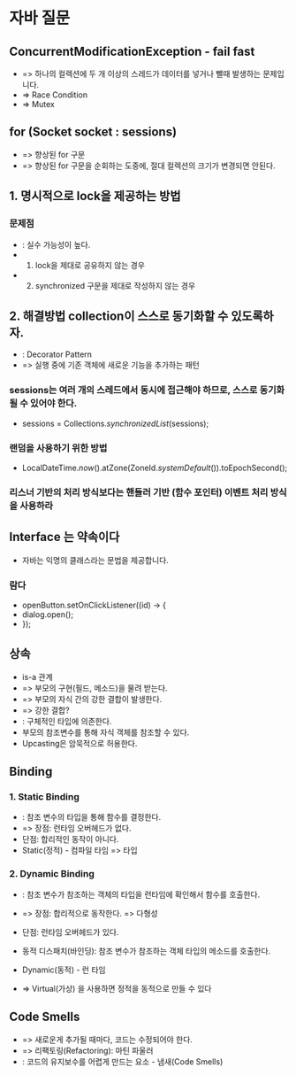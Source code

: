 # 자바 질문
## ConcurrentModificationException - fail fast
* => 하나의 컬렉션에 두 개 이상의 스레드가 데이터를 넣거나 뺄때 발생하는 문제입니다.
* => Race Condition
* => Mutex

## for (Socket socket : sessions)
* => 향상된 for 구문
* => 향상된 for 구문을 순회하는 도중에, 절대 컬렉션의 크기가 변경되면 안된다.

## 1. 명시적으로 lock을 제공하는 방법
### 문제점
* : 실수 가능성이 높다.
* 1) lock을 제대로 공유하지 않는 경우
* 2) synchronized 구문을 제대로 작성하지 않는 경우
 
## 2. 해결방법 collection이 스스로 동기화할 수 있도록하자.
* : Decorator Pattern
* => 실행 중에 기존 객체에 새로운 기능을 추가하는 패턴

### sessions는 여러 개의 스레드에서 동시에 접근해야 하므로, 스스로 동기화될 수 있어야 한다.
* sessions = Collections._synchronizedList_(sessions);

### 랜덤을 사용하기 위한 방법
* LocalDateTime._now_().atZone(ZoneId._systemDefault_()).toEpochSecond();

### 리스너 기반의 처리 방식보다는 핸들러 기반 (함수 포인터) 이벤트 처리 방식을 사용하라

## Interface 는 약속이다
* 자바는 익명의 클래스라는 문법을 제공합니다.

### 람다
* openButton.setOnClickListener((id) -> {
* dialog.open();
* });

## 상속
* is-a 관계
* => 부모의 구현(필드, 메소드)을 물려 받는다.
* => 부모의 자식 간의 강한 결합이 발생한다.
* => 강한 결합?
* : 구체적인 타입에 의존한다.
* 부모의 참조변수를 통해 자식 객체를 참조할 수 있다.
* Upcasting은 암묵적으로 허용한다.

## Binding
### 1. Static Binding
* : 참조 변수의 타입을 통해 함수를 결정한다.
* => 장점: 런타임 오버헤드가 없다.
* 단점: 합리적인 동작이 아니다.
* Static(정적)  - 컴파일 타임 => 타입

### 2. Dynamic Binding
* : 참조 변수가 참조하는 객체의 타입을 런타임에 확인해서 함수를 호출한다.
* => 장점: 합리적으로 동작한다. => 다형성
* 단점: 런타임 오버헤드가 있다.
* 동적 디스패치(바인딩): 참조 변수가 참조하는 객체 타입의 메소드를 호출한다.
* Dynamic(동적) - 런    타임

*  => Virtual(가상) 을 사용하면 정적을 동적으로 만들 수 있다

##   Code Smells
* => 새로운게 추가될 때마다, 코드는 수정되어야 한다.
* => 리팩토링(Refactoring): 마틴 파울러
* : 코드의 유지보수를 어렵게 만드는 요소 - 냄새(Code Smells)